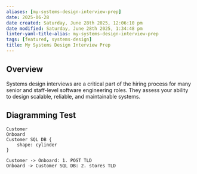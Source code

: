 ```yaml
---
aliases: [my-systems-design-interview-prep]
date: 2025-06-28
date created: Saturday, June 28th 2025, 12:06:10 pm
date modified: Saturday, June 28th 2025, 1:34:48 pm
linter-yaml-title-alias: my-systems-design-interview-prep
tags: [featured, systems-design]
title: My Systems Design Interview Prep
---
```


## Overview

Systems design interviews are a critical part of the hiring process for many senior and staff-level software engineering roles. They assess your ability to design scalable, reliable, and maintainable systems.

## Diagramming Test

```d2 width=300px
Customer
Onboard
Customer SQL DB {
	shape: cylinder
}

Customer -> Onboard: 1. POST TLD
Onboard -> Customer SQL DB: 2. stores TLD
```
